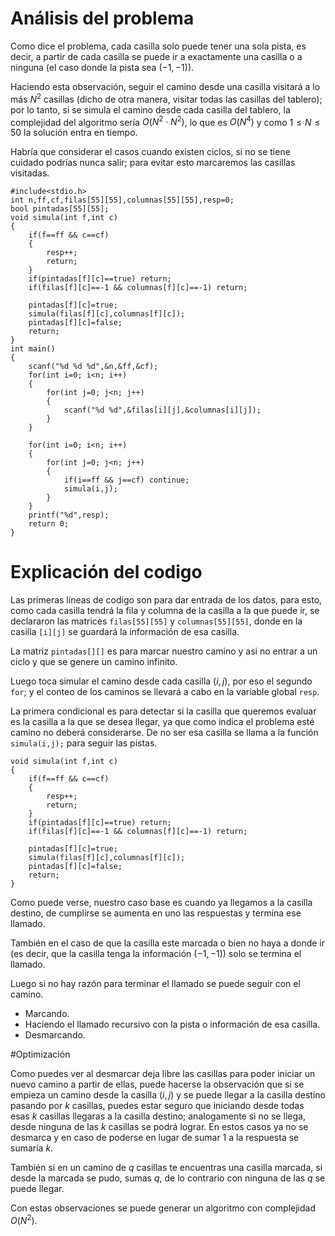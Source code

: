 # Análisis del problema

Como dice el problema, cada casilla solo puede tener una sola pista, es decir, a partir de cada casilla se puede ir a exactamente una casilla o a ninguna (el caso donde la pista sea $(-1,-1)$).

Haciendo esta observación, seguir el camino desde una casilla visitará a lo más $N^2$ casillas (dicho de otra manera, visitar todas las casillas del tablero); por lo tanto, si se simula el camino desde cada casilla del tablero, la complejidad del algoritmo sería $O(N^2 \cdot N^2)$, lo que es $O(N^4)$ y como $1 \leq N \leq 50$ la solución entra en tiempo.

Habría que considerar el casos cuando existen ciclos, si no se tiene cuidado podrías nunca salir; para evitar esto marcaremos las casillas visitadas.

```
#include<stdio.h>
int n,ff,cf,filas[55][55],columnas[55][55],resp=0;
bool pintadas[55][55];
void simula(int f,int c)
{
    if(f==ff && c==cf)
    {
        resp++;
        return;
    }
    if(pintadas[f][c]==true) return;
    if(filas[f][c]==-1 && columnas[f][c]==-1) return;

    pintadas[f][c]=true;
    simula(filas[f][c],columnas[f][c]);
    pintadas[f][c]=false;
    return;
}
int main()
{
    scanf("%d %d %d",&n,&ff,&cf);
    for(int i=0; i<n; i++)
    {
        for(int j=0; j<n; j++)
        {
            scanf("%d %d",&filas[i][j],&columnas[i][j]);
        }
    }

    for(int i=0; i<n; i++)
    {
        for(int j=0; j<n; j++)
        {
            if(i==ff && j==cf) continue;
            simula(i,j);
        }
    }
    printf("%d",resp);
    return 0;
}
```
# Explicación del codigo

Las primeras líneas de codigo son para dar entrada de los datos, para esto, como cada casilla tendrá la fila y columna de la casilla a la que puede ir, se declararon las matrices `filas[55][55]` y `columnas[55][55]`, donde en la casilla `[i][j]` se guardará la información de esa casilla.

La matriz `pintadas[][]` es para marcar nuestro camino y asi no entrar a un ciclo y que se genere un camino infinito.

Luego toca simular el camino desde cada casilla $(i,j)$, por eso el segundo `for`; y el conteo de los caminos se llevará a cabo en la variable global `resp`.

La primera condicional es para detectar si la casilla que queremos evaluar es la casilla a la que se desea llegar, ya que como indica el problema esté camino no deberá considerarse.
De no ser esa casilla se llama a la función `simula(i,j);` para seguir las pistas. 

```
void simula(int f,int c)
{
    if(f==ff && c==cf)
    {
        resp++;
        return;
    }
    if(pintadas[f][c]==true) return;
    if(filas[f][c]==-1 && columnas[f][c]==-1) return;

    pintadas[f][c]=true;
    simula(filas[f][c],columnas[f][c]);
    pintadas[f][c]=false;
    return;
}
```
Como puede verse, nuestro caso base es cuando ya llegamos a la casilla destino, de cumplirse se aumenta en uno las respuestas y termina ese llamado.

También en el caso de que la casilla este marcada o bien no haya a donde ir (es decir, que la casilla tenga la información $(-1,-1)$) solo se termina el llamado.

Luego si no hay razón para terminar el llamado se puede seguir con el camino.
 - Marcando.
 - Haciendo el llamado recursivo con la pista o información de esa casilla.
 - Desmarcando.

 #Optimización

 Como puedes ver al desmarcar deja libre las casillas para poder iniciar un nuevo camino a partir de ellas, puede hacerse la observación que si se empieza un camino desde la casilla $(i,j)$ y se puede llegar a la casilla destino pasando por $k$ casillas, puedes estar seguro que iniciando desde todas esas $k$ casillas llegaras a la casilla destino; analogamente si no se llega, desde ninguna de las $k$ casillas se podrá lograr. En estos casos ya no se desmarca y en caso de poderse en lugar de sumar 1 a la respuesta se sumaría $k$.

 También si en un camino de $q$ casillas te encuentras una casilla marcada, si desde la marcada se pudo, sumas $q$, de lo contrario con ninguna de las $q$ se puede llegar.

 Con estas observaciones se puede generar un algoritmo con complejidad $O(N^2)$.

